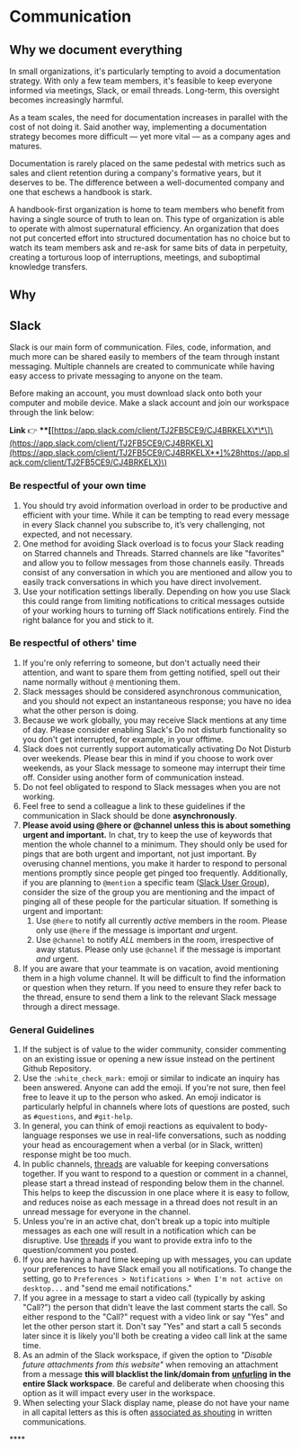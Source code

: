 # Communication

## Why we document everything

In small organizations, it's particularly tempting to avoid a documentation strategy. With only a few team members, it's feasible to keep everyone informed via meetings, Slack, or email threads. Long-term, this oversight becomes increasingly harmful.

As a team scales, the need for documentation increases in parallel with the cost of not doing it. Said another way, implementing a documentation strategy becomes more difficult — yet more vital — as a company ages and matures.

Documentation is rarely placed on the same pedestal with metrics such as sales and client retention during a company's formative years, but it deserves to be. The difference between a well-documented company and one that eschews a handbook is stark.

A handbook-first organization is home to team members who benefit from having a single source of truth to lean on. This type of organization is able to operate with almost supernatural efficiency. An organization that does not put concerted effort into structured documentation has no choice but to watch its team members ask and re-ask for same bits of data in perpetuity, creating a torturous loop of interruptions, meetings, and suboptimal knowledge transfers.

## Why

## Slack

Slack is our main form of communication. Files, code, information, and much more can be shared easily to members of the team through instant messaging. Multiple channels are created to communicate while having easy access to private messaging to anyone on the team.

Before making an account, you must download slack onto both your computer and mobile device. Make a slack account and join our workspace through the link below:

**Link** 👉 **\*\*\[**[https://app.slack.com/client/TJ2FB5CE9/CJ4BRKELX\*\*\]\(https://app.slack.com/client/TJ2FB5CE9/CJ4BRKELX](https://app.slack.com/client/TJ2FB5CE9/CJ4BRKELX**]%28https://app.slack.com/client/TJ2FB5CE9/CJ4BRKELX)\)

### Be respectful of your own time <a id="be-respectful-of-your-own-time"></a>

1. You should try avoid information overload in order to be productive and efficient with your time. While it can be tempting to read every message in every Slack channel you subscribe to, it’s very challenging, not expected, and not necessary.
2. One method for avoiding Slack overload is to focus your Slack reading on Starred channels and Threads. Starred channels are like "favorites" and allow you to follow messages from those channels easily. Threads consist of any conversation in which you are mentioned and allow you to easily track conversations in which you have direct involvement.
3. Use your notification settings liberally. Depending on how you use Slack this could range from limiting notifications to critical messages outside of your working hours to turning off Slack notifications entirely. Find the right balance for you and stick to it.

### Be respectful of others' time <a id="be-respectful-of-others-time"></a>

1. If you're only referring to someone, but don't actually need their attention, and want to spare them from getting notified, spell out their name normally without `@` mentioning them.
2. Slack messages should be considered asynchronous communication, and you should not expect an instantaneous response; you have no idea what the other person is doing.
3. Because we work globally, you may receive Slack mentions at any time of day. Please consider enabling Slack's Do not disturb functionality so you don't get interrupted, for example, in your offtime.
4. Slack does not currently support automatically activating Do Not Disturb over weekends. Please bear this in mind if you choose to work over weekends, as your Slack message to someone may interrupt their time off. Consider using another form of communication instead.
5. Do not feel obligated to respond to Slack messages when you are not working.
6. Feel free to send a colleague a link to these guidelines if the communication in Slack should be done **asynchronously**.
7. **Please avoid using @here or @channel unless this is about something urgent and important.** In chat, try to keep the use of keywords that mention the whole channel to a minimum. They should only be used for pings that are both urgent and important, not just important. By overusing channel mentions, you make it harder to respond to personal mentions promptly since people get pinged too frequently. Additionally, if you are planning to `@mention` a specific team \([Slack User Group](https://get.slack.help/hc/en-us/articles/212906697-Create-a-user-group#browse-user-groups-and-view-members)\), consider the size of the group you are mentioning  and the impact of pinging all of these people for the particular situation. If something is urgent and important:
   1. Use `@here` to notify all currently _active_ members in the room. Please only use `@here` if the message is important _and_ urgent.
   2. Use `@channel` to notify _ALL_ members in the room, irrespective of away status. Please only use `@channel` if the message is important _and_ urgent.
8. If you are aware that your teammate is on vacation, avoid mentioning them in a high volume channel. It will be difficult to find the information or question when they return. If you need to ensure they refer back to the thread, ensure to send them a link to the relevant Slack message through a direct message.

### General Guidelines <a id="general-guidelines"></a>

1. If the subject is of value to the wider community, consider commenting on an existing issue or opening a new issue instead on the pertinent Github Repository.
2. Use the `:white_check_mark:` emoji or similar to indicate an inquiry has been answered. Anyone can add the emoji. If you're not sure, then feel free to leave it up to the person who asked. An emoji indicator is particularly helpful in channels where lots of questions are posted, such as `#questions`, and `#git-help`.
3. In general, you can think of emoji reactions as equivalent to body-language responses we use in real-life conversations, such as nodding your head as encouragement when a verbal \(or in Slack, written\) response might be too much.
4. In public channels, [threads](https://get.slack.help/hc/en-us/articles/115000769927-Message-threads) are valuable for keeping conversations together. If you want to respond to a question or comment in a channel, please start a thread instead of responding below them in the channel. This helps to keep the discussion in one place where it is easy to follow, and reduces noise as each message in a thread does not result in an unread message for everyone in the channel.
5. Unless you're in an active chat, don't break up a topic into multiple messages as each one will result in a notification which can be disruptive. Use [threads](https://get.slack.help/hc/en-us/articles/115000769927-Message-threads) if you want to provide extra info to the question/comment you posted.
6. If you are having a hard time keeping up with messages, you can update your preferences to have Slack email you all notifications. To change the setting, go to `Preferences > Notifications > When I'm not active on desktop...` and "send me email notifications."
7. If you agree in a message to start a video call \(typically by asking "Call?"\) the person that didn't leave the last comment starts the call. So either respond to the "Call?" request with a video link or say "Yes" and let the other person start it. Don't say "Yes" and start a call 5 seconds later since it is likely you'll both be creating a video call link at the same time.
8. As an admin of the Slack workspace, if given the option to _"Disable future attachments from this website"_ when removing an attachment from a message **this will blacklist the link/domain from** [**unfurling**](https://about.gitlab.com/handbook/tools-and-tips/#unfurling-links-in-messages) **in the entire Slack workspace**. Be careful and deliberate when choosing this option as it will impact every user in the workspace.
9. When selecting your Slack display name, please do not have your name in all capital letters as this is often [associated as shouting](https://en.wikipedia.org/wiki/All_caps#Association_with_shouting) in written communications.

\*\*\*\*

